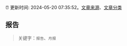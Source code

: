 :alarm_clock: 更新时间: 2024-05-20 07:35:52。[文章来源](/README.md)、[文章分类](/TAGS.md)

## 报告


> 关键字：`报告`、`月报`



